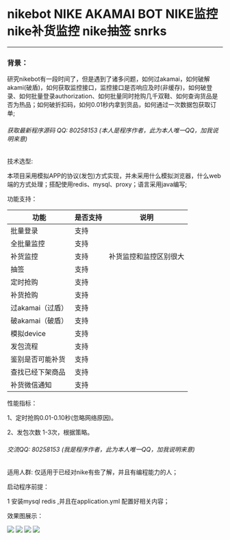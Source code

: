 # nikebot NIKE AKAMAI BOT NIKE监控 nike补货监控 nike抽签 snrks
----------------------------------------------------
### 背景：

​		研究nikebot有一段时间了，但是遇到了诸多问题，如何过akamai，如何破解akami(破盾)，如何获取监控接口，监控接口是否响应及时(非缓存)，如何破登录、如何批量登录authorization、如何批量同时抢购几千双鞋、如何查询货品是否为热品；如何破折扣码，如何0.01秒内拿到货品，如何通过一次数据包获取订单;

###### 获取最新程序源码   QQ: 80258153  (本人是程序作者，此为本人唯一QQ，加我说明来意)

技术选型:

​	本项目采用模拟APP的协议(发包)方式实现，并未采用什么模拟浏览器，什么web端的方式处理；搭配使用redis、mysql、proxy；语言采用java编写;

功能支持：

| 功能             | 是否支持 | 说明                   |
| ---------------- | -------- | ---------------------- |
| 批量登录         | 支持     |                        |
| 全批量监控       | 支持     |                        |
| 补货监控         | 支持     | 补货监控和监控区别很大 |
| 抽签             | 支持     |                        |
| 定时抢购         | 支持     |                        |
| 补货抢购         | 支持     |                        |
| 过akamai（过盾） | 支持     |                        |
| 破akamai（破盾） | 支持     |                        |
| 模拟device       | 支持     |                        |
| 发包流程         | 支持     |                        |
| 鉴别是否可能补货 | 支持     |                        |
| 查找已经下架商品 | 支持     |                        |
| 补货微信通知     | 支持     |                        |

性能指标：

1、定时抢购0.01-0.10秒(忽略网络原因)。

2、发包次数 1-3次，根据策略。

###### 交流QQ: 80258153  (我是程序作者，此为本人唯一QQ，加我说明来意)

适用人群: 仅适用于已经对nike有些了解，并且有编程能力的人；

启动程序前提：

1 安装mysql redis ,并且在application.yml 配置好相关内容；

效果图展示：

![](https://s1.ax1x.com/2020/10/08/00iyfU.png)
![](https://s1.ax1x.com/2020/10/08/00irkV.png)
![](https://s1.ax1x.com/2020/10/08/00igl4.png)
![](https://s1.ax1x.com/2020/10/08/00isYT.png)

